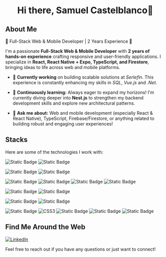 <div align="center">
  <h1 align="center">Hi there, Samuel Castelblanco👋</h1>
</div>

## About Me

🚀 Full-Stack Web & Mobile Developer | 2 Years Experience 🚀

I'm a passionate **Full-Stack Web & Mobile Developer** with **2 years of hands-on experience** crafting responsive and user-friendly applications. I specialize in **React, React Native + Expo, TypeScript, and Firestore**, bringing ideas to life across web and mobile platforms.

- 🏢 **Currently working** on building scalable solutions at *Serlefin*. This experience is constantly enhancing my skills in *SQL*, *Vue.js* and *.Net*.

- 🌱 **Continuously learning:** Always eager to expand my horizons! I'm currently diving deeper into **Nest.js** to strengthen my backend development skills and explore new architectural patterns.

- 💬 **Ask me about:** Web and mobile development (especially React & React Native), TypeScript, Firebase/Firestore, or anything related to building robust and engaging user experiences!

## Stacks

Here are some of the technologies I work with:

![Static Badge](https://img.shields.io/badge/React%20Native-blue?style=for-the-badge&logo=react&logoColor=blue&logoSize=auto&labelColor=black)
![Static Badge](https://img.shields.io/badge/Expo-white?style=for-the-badge&logo=expo&logoColor=white&logoSize=auto&labelColor=black)

![Static Badge](https://img.shields.io/badge/React-blue?style=for-the-badge&logo=react&logoColor=blue&logoSize=auto&labelColor=black)
![Static Badge](https://img.shields.io/badge/Nexts.js-white?style=for-the-badge&logo=nextdotjs&logoColor=white&logoSize=auto&labelColor=%23000000)

![Static Badge](https://img.shields.io/badge/React%20Hook%20Form-ec5990?style=for-the-badge&logo=reacthookform&logoColor=ec5990&logoSize=auto&labelColor=black)
![Static Badge](https://img.shields.io/badge/zod-blue?style=for-the-badge&logo=zod&logoColor=blue&logoSize=auto&labelColor=black)
![Static Badge](https://img.shields.io/badge/Google%20Maps-green?style=for-the-badge&logo=googlemaps&logoColor=red&logoSize=auto&labelColor=black)
![Static Badge](https://img.shields.io/badge/Tailwind%20CSS-white?style=for-the-badge&logo=tailwindcss&logoColor=blue&logoSize=auto&labelColor=black)

![Static Badge](https://img.shields.io/badge/Express.js-white?style=for-the-badge&logo=express&logoColor=white&logoSize=auto&labelColor=black)
![Static Badge](https://img.shields.io/badge/Nest.js-black?style=for-the-badge&logo=nestjs&logoColor=black&logoSize=auto&labelColor=%23E0234E)

![Static Badge](https://img.shields.io/badge/Fireabse-yellow?style=for-the-badge&logo=firebase&logoColor=yellow&logoSize=auto&labelColor=black)
![Static Badge](https://img.shields.io/badge/MySQL-white?style=for-the-badge&logo=mysql&logoColor=blue&logoSize=auto&labelColor=black)

![Static Badge](https://img.shields.io/badge/Html-black?style=for-the-badge&logo=html5&logoColor=white&logoSize=auto&labelColor=%23E34F26)
![CSS3](https://img.shields.io/badge/css3-%231572B6.svg?style=for-the-badge&logo=css3&logoColor=white)
![Static Badge](https://img.shields.io/badge/Javascript-yellow?style=for-the-badge&logo=javascript&logoColor=yellow&logoSize=auto&labelColor=black)
![Static Badge](https://img.shields.io/badge/TYpescript-white?style=for-the-badge&logo=typescript&logoColor=blue&logoSize=auto&labelColor=black)
![Static Badge](https://img.shields.io/badge/Python-white?style=for-the-badge&logo=python&logoColor=white&logoSize=auto&labelColor=%233776AB)

## Find Me Around the Web

[![LinkedIn](https://img.shields.io/badge/linkedin-%230077B5.svg?style=for-the-badge&logo=linkedin&logoColor=white)](www.linkedin.com/in/samuel-castelblanco-dev)

Feel free to reach out if you have any questions or just want to connect!

